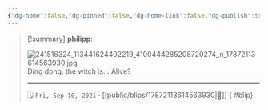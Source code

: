 ```yaml
---
{"dg-home":false,"dg-pinned":false,"dg-home-link":false,"dg-publish":true,"type":"blip","disabled rules":["yaml-title","yaml-title-alias","file-name-heading"],"title":"philipp on instagram @ 2021-09-10","created-date":"2021-09-10T10:00:00","updated-date":"2025-05-02T17:43:07","dg-path":"blips/17872113614563930.md","permalink":"/blips/17872113614563930/","dgPassFrontmatter":true,"created":"2021-09-10T10:00:00","updated":"2025-05-02T17:43:07"}
---
```


> [!summary] **philipp**:
>
> ![241516324_113441624402219_4100444285208720274_n_17872113614563930.jpg](/img/user/attachments/241516324_113441624402219_4100444285208720274_n_17872113614563930.jpg)
> Ding dong, the witch is... Alive?
> - - -
>
> 🗓️ `Fri, Sep 10, 2021` · [[public/blips/17872113614563930\|🔗]]
{ #blip}


